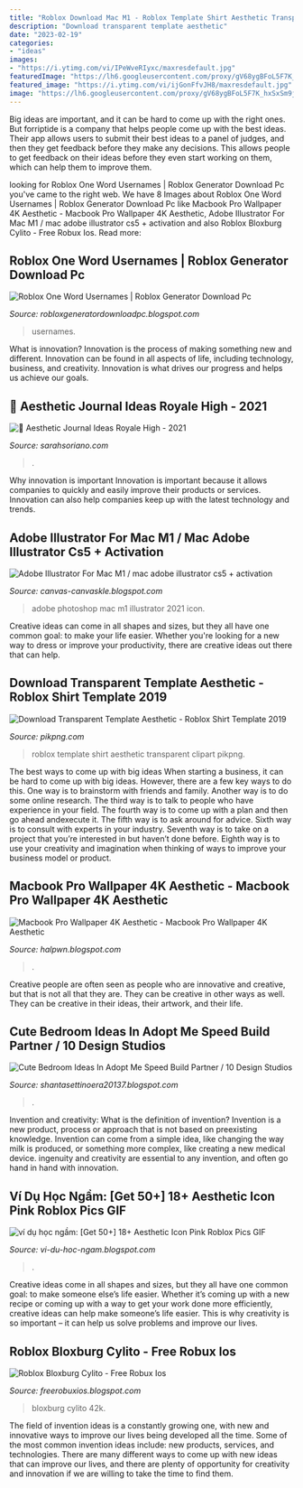 ```yaml
---
title: "Roblox Download Mac M1 - Roblox Template Shirt Aesthetic Transparent Clipart Pikpng"
description: "Download transparent template aesthetic"
date: "2023-02-19"
categories:
- "ideas"
images:
- "https://i.ytimg.com/vi/IPeWveRIyxc/maxresdefault.jpg"
featuredImage: "https://lh6.googleusercontent.com/proxy/gV68ygBFoL5F7K_hxSxSm9jhskm0-_rvAJvBKYInOFczVYHpPylLHO1z2CAkuiSJRq0-GUh8Xfgzvo8MCcXfreVFkrUPdVsTEqBcfeuD5ZOF_vgyQ5FR986DpK5I37RvEBFaZ-bAJAXd_y-U1oFhBCjU4ZBVB2KxF4ggYNTdTQ_QS1BQEv9MYG2oBioDtXWP1kF39e4WzzxmzeO9ze23=w1200-h630-p-k-no-nu"
featured_image: "https://i.ytimg.com/vi/ijGonFfvJH8/maxresdefault.jpg"
image: "https://lh6.googleusercontent.com/proxy/gV68ygBFoL5F7K_hxSxSm9jhskm0-_rvAJvBKYInOFczVYHpPylLHO1z2CAkuiSJRq0-GUh8Xfgzvo8MCcXfreVFkrUPdVsTEqBcfeuD5ZOF_vgyQ5FR986DpK5I37RvEBFaZ-bAJAXd_y-U1oFhBCjU4ZBVB2KxF4ggYNTdTQ_QS1BQEv9MYG2oBioDtXWP1kF39e4WzzxmzeO9ze23=w1200-h630-p-k-no-nu"
---
```



Big ideas are important, and it can be hard to come up with the right ones. But forriptide is a company that helps people come up with the best ideas. Their app allows users to submit their best ideas to a panel of judges, and then they get feedback before they make any decisions. This allows people to get feedback on their ideas before they even start working on them, which can help them to improve them.

	

		
looking for Roblox One Word Usernames | Roblox Generator Download Pc you've came to the right web. We have 8 Images about Roblox One Word Usernames | Roblox Generator Download Pc like Macbook Pro Wallpaper 4K Aesthetic - Macbook Pro Wallpaper 4K Aesthetic, Adobe Illustrator For Mac M1 / mac adobe illustrator cs5 + activation and also Roblox Bloxburg Cylito - Free Robux Ios. Read more:
		
    
## Roblox One Word Usernames | Roblox Generator Download Pc

<img loading=lazy src="https://lh5.googleusercontent.com/proxy/ITfxbItSGIdBqZq68lyXV8S0A6XggSvaDPquinooygavz9ND51F4aPxDNvIGojr7UqDhJ2V9gPekSN6VE0Tt-xPnQkTZRoZn92S-iC2M0RgzKNA6-ESvSLirHgvANlGJju6ITIs=w1200-h630-p-k-no-nu" onerror="this.onerror=null;this.src='https://tse4.mm.bing.net/th?id=OIP.9OGOlv6AEMP19aipo4CnYQHaE6&amp;pid=15.1';" alt="Roblox One Word Usernames | Roblox Generator Download Pc">

_Source: robloxgeneratordownloadpc.blogspot.com_

>usernames. 

	

What is innovation?
Innovation is the process of making something new and different. Innovation can be found in all aspects of life, including technology, business, and creativity. Innovation is what drives our progress and helps us achieve our goals.

    
## 🖤 Aesthetic Journal Ideas Royale High - 2021

<img loading=lazy src="https://i.pinimg.com/originals/73/2e/d7/732ed74a78b69da7ae274821cdc825ad.jpg" onerror="this.onerror=null;this.src='https://tse1.mm.bing.net/th?id=OIP.9yfokuu72gwbhP_3cRE9xgHaHa&amp;pid=15.1';" alt="🖤 Aesthetic Journal Ideas Royale High - 2021">

_Source: sarahsoriano.com_

>. 

	

Why innovation is important
Innovation is important because it allows companies to quickly and easily improve their products or services. Innovation can also help companies keep up with the latest technology and trends.

    
## Adobe Illustrator For Mac M1 / Mac Adobe Illustrator Cs5 + Activation

<img loading=lazy src="https://lh6.googleusercontent.com/proxy/gV68ygBFoL5F7K_hxSxSm9jhskm0-_rvAJvBKYInOFczVYHpPylLHO1z2CAkuiSJRq0-GUh8Xfgzvo8MCcXfreVFkrUPdVsTEqBcfeuD5ZOF_vgyQ5FR986DpK5I37RvEBFaZ-bAJAXd_y-U1oFhBCjU4ZBVB2KxF4ggYNTdTQ_QS1BQEv9MYG2oBioDtXWP1kF39e4WzzxmzeO9ze23=w1200-h630-p-k-no-nu" onerror="this.onerror=null;this.src='https://tse2.mm.bing.net/th?id=OIP._voBOzRh7N0aH8VYY2BxdAHaDP&amp;pid=15.1';" alt="Adobe Illustrator For Mac M1 / mac adobe illustrator cs5 + activation">

_Source: canvas-canvaskle.blogspot.com_

>adobe photoshop mac m1 illustrator 2021 icon. 

	

Creative ideas can come in all shapes and sizes, but they all have one common goal: to make your life easier. Whether you're looking for a new way to dress or improve your productivity, there are creative ideas out there that can help.

    
## Download Transparent Template Aesthetic - Roblox Shirt Template 2019

<img loading=lazy src="https://www.pikpng.com/pngl/m/160-1609484_roblox-shirt-template-png.png" onerror="this.onerror=null;this.src='https://tse4.mm.bing.net/th?id=OIP.BmKl46P6nFeLgBnFwmWTHQHaFo&amp;pid=15.1';" alt="Download Transparent Template Aesthetic - Roblox Shirt Template 2019">

_Source: pikpng.com_

>roblox template shirt aesthetic transparent clipart pikpng. 

	

The best ways to come up with big ideas
When starting a business, it can be hard to come up with big ideas. However, there are a few key ways to do this. One way is to brainstorm with friends and family. Another way is to do some online research. The third way is to talk to people who have experience in your field. The fourth way is to come up with a plan and then go ahead andexecute it. The fifth way is to ask around for advice. Sixth way is to consult with experts in your industry. Seventh way is to take on a project that you’re interested in but haven’t done before. Eighth way is to use your creativity and imagination when thinking of ways to improve your business model or product.

    
## Macbook Pro Wallpaper 4K Aesthetic - Macbook Pro Wallpaper 4K Aesthetic

<img loading=lazy src="https://lh5.googleusercontent.com/proxy/xYGZZ74nFM8vvIh-3PZD0VqUB-5QuMZH-nTrJhCb2tuquzii_kO7erz6RCh-EyujJ35Q7ZtaDTo5S5OoDyIdzwOkltaoNg8Ox4qokW11JCgPMiVwtgx9nFuElnR4XQmXvpnpO8vjeZtiHlom1i6aXJeksshRrDqKO7Mg3WTG=w1200-h630-p-k-no-nu" onerror="this.onerror=null;this.src='https://tse3.mm.bing.net/th?id=OIP.jJIhZZELKETLy6Os57t_FAHaD4&amp;pid=15.1';" alt="Macbook Pro Wallpaper 4K Aesthetic - Macbook Pro Wallpaper 4K Aesthetic">

_Source: halpwn.blogspot.com_

>. 

	

Creative people are often seen as people who are innovative and creative, but that is not all that they are. They can be creative in other ways as well. They can be creative in their ideas, their artwork, and their life.

    
## Cute Bedroom Ideas In Adopt Me Speed Build Partner / 10 Design Studios

<img loading=lazy src="https://i.ytimg.com/vi/ijGonFfvJH8/maxresdefault.jpg" onerror="this.onerror=null;this.src='https://tse2.mm.bing.net/th?id=OIP.6KE9pfz0kXG5lpk2gncfcgHaEK&amp;pid=15.1';" alt="Cute Bedroom Ideas In Adopt Me Speed Build Partner / 10 Design Studios">

_Source: shantasettinoera20137.blogspot.com_

>. 

	

Invention and creativity: What is the definition of invention?
Invention is a new product, process or approach that is not based on preexisting knowledge. Invention can come from a simple idea, like changing the way milk is produced, or something more complex, like creating a new medical device. ingenuity and creativity are essential to any invention, and often go hand in hand with innovation.

    
## Ví Dụ Học Ngầm: [Get 50+] 18+ Aesthetic Icon Pink Roblox Pics GIF

<img loading=lazy src="https://i.pinimg.com/474x/c5/f7/d8/c5f7d86d822e5fd3f252a62868327b45.jpg" onerror="this.onerror=null;this.src='https://tse2.mm.bing.net/th?id=OIP.rXOPK3wHWswc5tq7MWvD-QAAAA&amp;pid=15.1';" alt="ví dụ học ngầm: [Get 50+] 18+ Aesthetic Icon Pink Roblox Pics GIF">

_Source: vi-du-hoc-ngam.blogspot.com_

>. 

	

Creative ideas come in all shapes and sizes, but they all have one common goal: to make someone else’s life easier. Whether it’s coming up with a new recipe or coming up with a way to get your work done more efficiently, creative ideas can help make someone’s life easier. This is why creativity is so important – it can help us solve problems and improve our lives.

    
## Roblox Bloxburg Cylito - Free Robux Ios

<img loading=lazy src="https://i.ytimg.com/vi/IPeWveRIyxc/maxresdefault.jpg" onerror="this.onerror=null;this.src='https://tse4.mm.bing.net/th?id=OIP.OJ9XxHDemideA10xLFJV-QHaEK&amp;pid=15.1';" alt="Roblox Bloxburg Cylito - Free Robux Ios">

_Source: freerobuxios.blogspot.com_

>bloxburg cylito 42k. 

	

The field of invention ideas is a constantly growing one, with new and innovative ways to improve our lives being developed all the time. Some of the most common invention ideas include: new products, services, and technologies. There are many different ways to come up with new ideas that can improve our lives, and there are plenty of opportunity for creativity and innovation if we are willing to take the time to find them.

